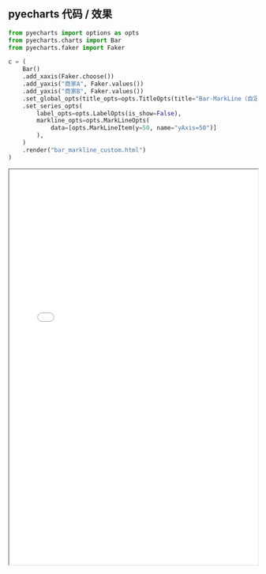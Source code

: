 
## pyecharts 代码 / 效果

```python
from pyecharts import options as opts
from pyecharts.charts import Bar
from pyecharts.faker import Faker

c = (
    Bar()
    .add_xaxis(Faker.choose())
    .add_yaxis("商家A", Faker.values())
    .add_yaxis("商家B", Faker.values())
    .set_global_opts(title_opts=opts.TitleOpts(title="Bar-MarkLine（自定义）"))
    .set_series_opts(
        label_opts=opts.LabelOpts(is_show=False),
        markline_opts=opts.MarkLineOpts(
            data=[opts.MarkLineItem(y=50, name="yAxis=50")]
        ),
    )
    .render("bar_markline_custom.html")
)

```

<iframe width="100%" height="800px" src="Bar/bar_markline_custom.html"></iframe>
